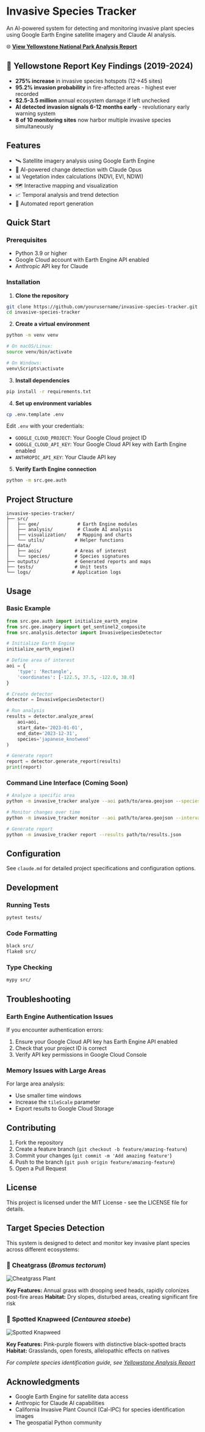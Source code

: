 # Invasive Species Tracker

An AI-powered system for detecting and monitoring invasive plant species using Google Earth Engine satellite imagery and Claude AI analysis.

🌐 **[View Yellowstone National Park Analysis Report](https://adamanz.github.io/invasive-species-tracker/yellowstone_invasive_species_detailed)**

## 🚨 Yellowstone Report Key Findings (2019-2024)

- **275% increase** in invasive species hotspots (12→45 sites)
- **95.2% invasion probability** in fire-affected areas - highest ever recorded
- **$2.5-3.5 million** annual ecosystem damage if left unchecked
- **AI detected invasion signals 6-12 months early** - revolutionary early warning system
- **8 of 10 monitoring sites** now harbor multiple invasive species simultaneously

## Features

- 🛰️ Satellite imagery analysis using Google Earth Engine
- 🤖 AI-powered change detection with Claude Opus
- 📊 Vegetation index calculations (NDVI, EVI, NDWI)
- 🗺️ Interactive mapping and visualization
- 📈 Temporal analysis and trend detection
- 📄 Automated report generation

## Quick Start

### Prerequisites

- Python 3.9 or higher
- Google Cloud account with Earth Engine API enabled
- Anthropic API key for Claude

### Installation

1. **Clone the repository**
```bash
git clone https://github.com/yourusername/invasive-species-tracker.git
cd invasive-species-tracker
```

2. **Create a virtual environment**
```bash
python -m venv venv

# On macOS/Linux:
source venv/bin/activate

# On Windows:
venv\Scripts\activate
```

3. **Install dependencies**
```bash
pip install -r requirements.txt
```

4. **Set up environment variables**
```bash
cp .env.template .env
```

Edit `.env` with your credentials:
- `GOOGLE_CLOUD_PROJECT`: Your Google Cloud project ID
- `GOOGLE_CLOUD_API_KEY`: Your Google Cloud API key with Earth Engine enabled
- `ANTHROPIC_API_KEY`: Your Claude API key

5. **Verify Earth Engine connection**
```bash
python -m src.gee.auth
```

## Project Structure

```
invasive-species-tracker/
├── src/
│   ├── gee/              # Earth Engine modules
│   ├── analysis/         # Claude AI analysis
│   ├── visualization/    # Mapping and charts
│   └── utils/           # Helper functions
├── data/
│   ├── aois/            # Areas of interest
│   └── species/         # Species signatures
├── outputs/             # Generated reports and maps
├── tests/               # Unit tests
└── logs/               # Application logs
```

## Usage

### Basic Example

```python
from src.gee.auth import initialize_earth_engine
from src.gee.imagery import get_sentinel2_composite
from src.analysis.detector import InvasiveSpeciesDetector

# Initialize Earth Engine
initialize_earth_engine()

# Define area of interest
aoi = {
    'type': 'Rectangle',
    'coordinates': [-122.5, 37.5, -122.0, 38.0]
}

# Create detector
detector = InvasiveSpeciesDetector()

# Run analysis
results = detector.analyze_area(
    aoi=aoi,
    start_date='2023-01-01',
    end_date='2023-12-31',
    species='japanese_knotweed'
)

# Generate report
report = detector.generate_report(results)
print(report)
```

### Command Line Interface (Coming Soon)

```bash
# Analyze a specific area
python -m invasive_tracker analyze --aoi path/to/area.geojson --species kudzu

# Monitor changes over time
python -m invasive_tracker monitor --aoi path/to/area.geojson --interval monthly

# Generate report
python -m invasive_tracker report --results path/to/results.json
```

## Configuration

See `claude.md` for detailed project specifications and configuration options.

## Development

### Running Tests
```bash
pytest tests/
```

### Code Formatting
```bash
black src/
flake8 src/
```

### Type Checking
```bash
mypy src/
```

## Troubleshooting

### Earth Engine Authentication Issues

If you encounter authentication errors:

1. Ensure your Google Cloud API key has Earth Engine API enabled
2. Check that your project ID is correct
3. Verify API key permissions in Google Cloud Console

### Memory Issues with Large Areas

For large area analysis:
- Use smaller time windows
- Increase the `tileScale` parameter
- Export results to Google Cloud Storage

## Contributing

1. Fork the repository
2. Create a feature branch (`git checkout -b feature/amazing-feature`)
3. Commit your changes (`git commit -m 'Add amazing feature'`)
4. Push to the branch (`git push origin feature/amazing-feature`)
5. Open a Pull Request

## License

This project is licensed under the MIT License - see the LICENSE file for details.

## Target Species Detection

This system is designed to detect and monitor key invasive plant species across different ecosystems:

### 🌾 **Cheatgrass** (*Bromus tectorum*)

![Cheatgrass Plant](outputs/reports/images/cheatgrass_main.jpg)

**Key Features:** Annual grass with drooping seed heads, rapidly colonizes post-fire areas
**Habitat:** Dry slopes, disturbed areas, creating significant fire risk

### 💜 **Spotted Knapweed** (*Centaurea stoebe*)

![Spotted Knapweed](outputs/reports/images/spotted_knapweed_main.jpg)

**Key Features:** Pink-purple flowers with distinctive black-spotted bracts
**Habitat:** Grasslands, open forests, allelopathic effects on natives

*For complete species identification guide, see [Yellowstone Analysis Report](outputs/reports/yellowstone_invasive_species_detailed.md)*

## Acknowledgments

- Google Earth Engine for satellite data access
- Anthropic for Claude AI capabilities
- California Invasive Plant Council (Cal-IPC) for species identification images
- The geospatial Python community